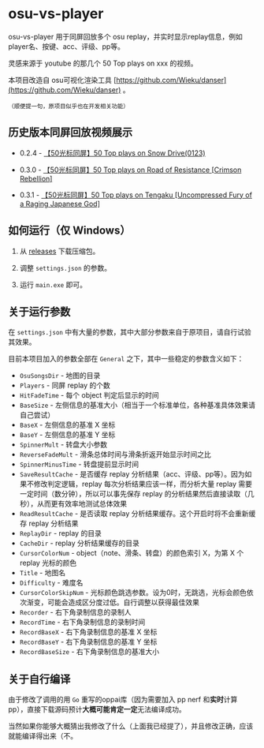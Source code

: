 # osu-vs-player #

osu-vs-player 用于同屏回放多个 osu replay，并实时显示replay信息，例如player名、按键、acc、评级、pp等。

灵感来源于 youtube 的那几个 50 Top plays on xxx 的视频。

本项目改造自 osu可视化渲染工具 [https://github.com/Wieku/danser](https://github.com/Wieku/danser) 。

<small>（顺便提一句，原项目似乎也在开发相关功能）</small>

## 历史版本同屏回放视频展示 ##

- 0.2.4 - [【50光标同屏】50 Top plays on Snow Drive(0123)](https://www.bilibili.com/video/av39908000)

- 0.3.0 - [【50光标同屏】50 Top plays on Road of Resistance [Crimson Rebellion]](https://www.bilibili.com/video/av40701715)

- 0.3.1 - [【50光标同屏】50 Top plays on Tengaku [Uncompressed Fury of a Raging Japanese God]](https://www.bilibili.com/video/av40891023)

## 如何运行（仅 Windows） ##

1. 从 [releases](https://github.com/wasupandceacar/osu-vs-player/releases) 下载压缩包。

2. 调整 ```settings.json``` 的参数。

3. 运行 ```main.exe``` 即可。

##	关于运行参数 ##

在 ```settings.json``` 中有大量的参数，其中大部分参数来自于原项目，请自行试验其效果。

目前本项目加入的参数全部在 ```General``` 之下，其中一些稳定的参数含义如下：

- ```OsuSongsDir``` - 地图的目录
- ```Players``` - 同屏 replay 的个数
- ```HitFadeTime``` - 每个 object 判定后显示的时间
- ```BaseSize``` - 左侧信息的基准大小（相当于一个标准单位，各种基准具体效果请自己尝试）
- ```BaseX``` - 左侧信息的基准 X 坐标
- ```BaseY``` - 左侧信息的基准 Y 坐标
- ```SpinnerMult``` - 转盘大小参数
- ```ReverseFadeMult``` - 滑条总体时间与滑条折返开始显示时间之比
- ```SpinnerMinusTime``` - 转盘提前显示时间
- ```SaveResultCache``` - 是否缓存 replay 分析结果（acc、评级、pp等）。因为如果不修改判定逻辑，replay 每次分析结果应该一样，而分析大量 replay 需要一定时间（数分钟），所以可以事先保存 replay 的分析结果然后直接读取（几秒），从而更有效率地测试总体效果
- ```ReadResultCache``` - 是否读取 replay 分析结果缓存。这个开启时将不会重新缓存 replay 分析结果
- ```ReplayDir``` - replay 的目录
- ```CacheDir``` - replay 分析结果缓存的目录
- ```CursorColorNum``` - object（note、滑条、转盘）的颜色索引 X，为第 X 个 replay 光标的颜色
- ```Title``` - 地图名
- ```Difficulty``` - 难度名
- ```CursorColorSkipNum``` - 光标颜色跳选参数。设为0时，无跳选，光标会颜色依次渐变，可能会造成区分度过低。自行调整以获得最佳效果
- ```Recorder``` - 右下角录制信息的录制人
- ```RecordTime``` - 右下角录制信息的录制时间
- ```RecordBaseX``` - 右下角录制信息的基准 X 坐标
- ```RecordBaseY``` - 右下角录制信息的基准 Y 坐标
- ```RecordBaseSize``` - 右下角录制信息的基准大小

## 关于自行编译 ##

由于修改了调用的用 ```Go``` 重写的oppai库（因为需要加入 pp nerf 和**实时**计算 pp），直接下载源码预计**大概可能肯定一定**无法编译成功。

当然如果你能够大概猜出我修改了什么（上面我已经提了），并且修改正确，应该就能编译得出来（不。